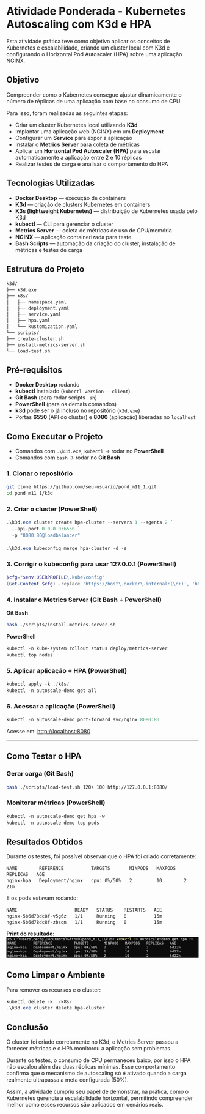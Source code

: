 # Atividade Ponderada - Kubernetes Autoscaling com K3d e HPA
Esta atividade prática teve como objetivo aplicar os conceitos de Kubernetes e escalabilidade, criando um cluster local com K3d e configurando o Horizontal Pod Autoscaler (HPA) sobre uma aplicação NGINX.

## Objetivo
Compreender como o Kubernetes consegue ajustar dinamicamente o número de réplicas de uma aplicação com base no consumo de CPU.

Para isso, foram realizadas as seguintes etapas:
- Criar um cluster Kubernetes local utilizando **K3d** 
- Implantar uma aplicação web (NGINX) em um **Deployment**  
- Configurar um **Service** para expor a aplicação
- Instalar o **Metrics Server** para coleta de métricas 
- Aplicar um **Horizontal Pod Autoscaler (HPA)** para escalar automaticamente a aplicação entre 2 e 10 réplicas  
- Realizar testes de carga e analisar o comportamento do HPA

## Tecnologias Utilizadas
- **Docker Desktop** — execução de containers  
- **K3d** — criação de clusters Kubernetes em containers  
- **K3s (lightweight Kubernetes)** — distribuição de Kubernetes usada pelo K3d  
- **kubectl** — CLI para gerenciar o cluster  
- **Metrics Server** — coleta de métricas de uso de CPU/memória  
- **NGINX** — aplicação containerizada para teste  
- **Bash Scripts** — automação da criação do cluster, instalação de métricas e testes de carga  

## Estrutura do Projeto
```
k3d/
├── k3d.exe
├── k8s/
│   ├── namespace.yaml
│   ├── deployment.yaml
│   ├── service.yaml
│   ├── hpa.yaml
│   └── kustomization.yaml
└── scripts/
├── create-cluster.sh
├── install-metrics-server.sh
└── load-test.sh

````

## Pré-requisitos
- **Docker Desktop** rodando 
- **kubectl** instalado (`kubectl version --client`)  
- **Git Bash** (para rodar scripts `.sh`)  
- **PowerShell** (para os demais comandos)  
- **k3d** pode ser o já incluso no repositório (`k3d.exe`)  
- Portas **6550** (API do cluster) e **8080** (aplicação) liberadas no `localhost`

## Como Executar o Projeto
- Comandos com `.\k3d.exe`, `kubectl` → rodar no **PowerShell**  
- Comandos com `bash` → rodar no **Git Bash**

### 1. Clonar o repositório
```bash
git clone https://github.com/seu-usuario/pond_m11_1.git
cd pond_m11_1/k3d
````

### 2. Criar o cluster (PowerShell)

```powershell
.\k3d.exe cluster create hpa-cluster --servers 1 --agents 2 `
  --api-port 0.0.0.0:6550 `
  -p "8080:80@loadbalancer"

.\k3d.exe kubeconfig merge hpa-cluster -d -s
```

### 3. Corrigir o kubeconfig para usar 127.0.0.1 (PowerShell)

```powershell
$cfg="$env:USERPROFILE\.kube\config"
(Get-Content $cfg) -replace 'https://host\.docker\.internal:(\d+)', 'https://127.0.0.1:$1' | Set-Content $cfg
```

### 4. Instalar o Metrics Server (Git Bash + PowerShell)

**Git Bash**

```bash
bash ./scripts/install-metrics-server.sh
```

**PowerShell**

```powershell
kubectl -n kube-system rollout status deploy/metrics-server
kubectl top nodes
```

### 5. Aplicar aplicação + HPA (PowerShell)

```powershell
kubectl apply -k ./k8s/
kubectl -n autoscale-demo get all
```

### 6. Acessar a aplicação (PowerShell)

```powershell
kubectl -n autoscale-demo port-forward svc/nginx 8080:80
```

Acesse em: [http://localhost:8080](http://localhost:8080)

---

## Como Testar o HPA

### Gerar carga (Git Bash)

```bash
bash ./scripts/load-test.sh 120s 100 http://127.0.0.1:8080/
```

### Monitorar métricas (PowerShell)

```powershell
kubectl -n autoscale-demo get hpa -w
kubectl -n autoscale-demo top pods
```

## Resultados Obtidos

Durante os testes, foi possível observar que o HPA foi criado corretamente:

```text
NAME        REFERENCE          TARGETS       MINPODS   MAXPODS   REPLICAS   AGE
nginx-hpa   Deployment/nginx   cpu: 0%/50%   2         10        2          21m
```

E os pods estavam rodando:

```text
NAME                     READY   STATUS    RESTARTS   AGE
nginx-5b6d78dc8f-v5g6z   1/1     Running   0          15m
nginx-5b6d78dc8f-zbsqn   1/1     Running   0          15m
```

**Print do resultado:**
![Resultado](resultado-pond1-11.png)

## Como Limpar o Ambiente

Para remover os recursos e o cluster:

```powershell
kubectl delete -k ./k8s/
.\k3d.exe cluster delete hpa-cluster
```

## Conclusão
O cluster foi criado corretamente no K3d, o Metrics Server passou a fornecer métricas e o HPA monitorou a aplicação sem problemas.

Durante os testes, o consumo de CPU permaneceu baixo, por isso o HPA não escalou além das duas réplicas mínimas. Esse comportamento confirma que o mecanismo de autoscaling só é ativado quando a carga realmente ultrapassa a meta configurada (50%).

Assim, a atividade cumpriu seu papel de demonstrar, na prática, como o Kubernetes gerencia a escalabilidade horizontal, permitindo compreender melhor como esses recursos são aplicados em cenários reais.


